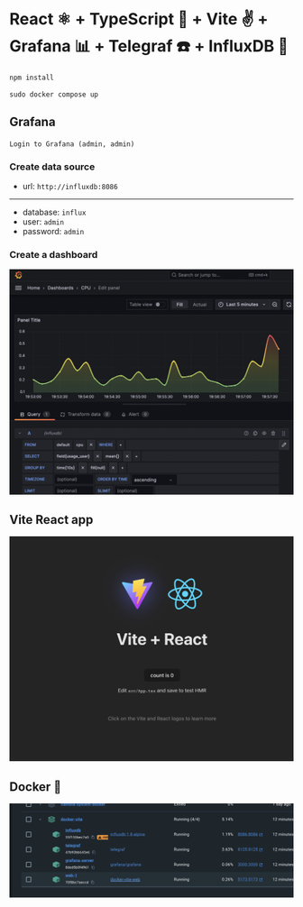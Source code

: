 # React ⚛ + TypeScript 📝 + Vite ✌️ + Grafana 📊 + Telegraf ☎️ + InfluxDB 💽

```
npm install
```

```
sudo docker compose up
```

## Grafana

```
Login to Grafana (admin, admin)
```

### Create data source

- url: `http://influxdb:8086`

---

- database: `influx`
- user: `admin`
- password: `admin`

### Create a dashboard

![Alt text](image.png)

## Vite React app

![Alt text](image-1.png)

## Docker 🐳

![Alt text](image-2.png)
